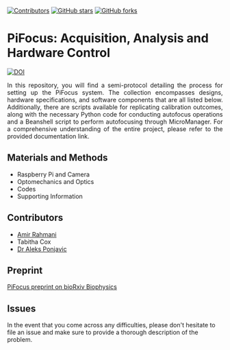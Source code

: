 [![Contributors](https://img.shields.io/github/contributors-anon/PonjavicLab/PiFocus)](https://github.com/PonjavicLab/PiFocus/graphs/contributors)
[![GitHub stars](https://img.shields.io/github/stars/PonjavicLab/PiFocus?style=social)](https://github.com/PonjavicLab/PiFocus/)
[![GitHub forks](https://img.shields.io/github/forks/PonjavicLab/PiFocus?style=social)](https://github.com/PonjavicLab/PiFocus/)

# PiFocus: Acquisition, Analysis and Hardware Control
[![DOI](https://zenodo.org/badge/239971181.svg)]((https://www.biorxiv.org/content/10.1101/2024.01.15.575442v1))

<p align="justify">
In this repository, you will find a semi-protocol detailing the process for setting up the PiFocus system. The collection encompasses designs, hardware specifications, and software components that are all listed below. Additionally, there are scripts available for replicating calibration outcomes, along with the necessary Python code for conducting autofocus operations and a Beanshell script to perform autofocusing through MicroManager. For a comprehensive understanding of the entire project, please refer to the provided documentation link.
</p>

## Materials and Methods
 - Raspberry Pi and Camera
 - Optomechanics and Optics
 - Codes
 - Supporting Information

## **Contributors**
- [Amir Rahmani](https://github.com/AmirSTORMic)
- Tabitha Cox
- [Dr Aleks Ponjavic](https://eps.leeds.ac.uk/physics/staff/8090/dr-aleks-ponjavic)

## **Preprint**
[PiFocus preprint on bioRxiv Biophysics](https://www.biorxiv.org/content/10.1101/2024.01.15.575442v1)

## Issues
In the event that you come across any difficulties, please don't hesitate to file an issue and make sure to provide a thorough description of the problem.
